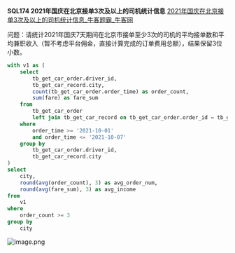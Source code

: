 
**SQL174 2021年国庆在北京接单3次及以上的司机统计信息**
[2021年国庆在北京接单3次及以上的司机统计信息_牛客题霸_牛客网](https://www.nowcoder.com/practice/992783fd80f746d49e790d33ee537c19?tpId=268&tqId=2290884&ru=/exam/oj&qru=/ta/sql-factory-interview/question-ranking&sourceUrl=%2Fexam%2Foj%3Fpage%3D1%26tab%3DSQL%25E7%25AF%2587%26topicId%3D268)

问题：请统计2021年国庆7天期间在北京市接单至少3次的司机的平均接单数和平均兼职收入（暂不考虑平台佣金，直接计算完成的订单费用总额），结果保留3位小数。

```sql
with v1 as (
    select
        tb_get_car_order.driver_id,
        tb_get_car_record.city,
        count(tb_get_car_order.order_time) as order_count,
        sum(fare) as fare_sum
    from
        tb_get_car_order
        left join tb_get_car_record on tb_get_car_order.order_id = tb_get_car_record.order_id
    where
        order_time >= '2021-10-01'
        and order_time <= '2021-10-07'
    group by
        tb_get_car_order.driver_id,
        tb_get_car_record.city
)
select
    city,
    round(avg(order_count), 3) as avg_order_num,
    round(avg(fare_sum), 3) as avg_income
from
    v1
where
    order_count >= 3
group by
    city
```

![image.png](https://cdn.nlark.com/yuque/0/2022/png/21613696/1664814542432-30650948-37f0-49e1-8dfd-4fd229710afc.png#clientId=u084b5565-334e-4&errorMessage=unknown%20error&from=paste&id=ub3d4db52&originHeight=2259&originWidth=385&originalType=url&ratio=1&rotation=0&showTitle=false&size=240630&status=error&style=none&taskId=u6dd8e62e-0ec9-4d23-b2e9-1a42b12be6e&title=)